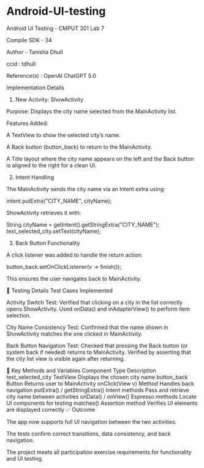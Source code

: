 # Android-UI-testing
Android UI Testing - CMPUT 301 Lab 7 

Compile SDK - 34 

Author - Tanisha Dhull 

ccid : tdhull 

Reference(s) : OpenAI ChatGPT 5.0 

Implementation Details
1. New Activity: ShowActivity

Purpose: Displays the city name selected from the MainActivity list.

Features Added:

A TextView to show the selected city’s name.

A Back button (button_back) to return to the MainActivity.

A Title layout where the city name appears on the left and the Back button is aligned to the right for a clean UI.

2. Intent Handling

The MainActivity sends the city name via an Intent extra using:

intent.putExtra("CITY_NAME", cityName);


ShowActivity retrieves it with:

String cityName = getIntent().getStringExtra("CITY_NAME");
text_selected_city.setText(cityName);

3. Back Button Functionality

A click listener was added to handle the return action:

button_back.setOnClickListener(v -> finish());


This ensures the user navigates back to MainActivity.

🧪 Testing Details
Test Cases Implemented

Activity Switch Test:
Verified that clicking on a city in the list correctly opens ShowActivity.
Used onData() and inAdapterView() to perform item selection.

City Name Consistency Test:
Confirmed that the name shown in ShowActivity matches the one clicked in MainActivity.

Back Button Navigation Test:
Checked that pressing the Back button (or system back if needed) returns to MainActivity.
Verified by asserting that the city list view is visible again after returning.

🧱 Key Methods and Variables
Component	Type	Description
text_selected_city	TextView	Displays the chosen city name
button_back	Button	Returns user to MainActivity
onClick(View v)	Method	Handles back navigation
putExtra() / getStringExtra()	Intent methods	Pass and retrieve city name between activities
onData() / onView()	Espresso methods	Locate UI components for testing
matches()	Assertion method	Verifies UI elements are displayed correctly
✅ Outcome

The app now supports full UI navigation between the two activities.

The tests confirm correct transitions, data consistency, and back navigation.

The project meets all participation exercise requirements for functionality and UI testing.



